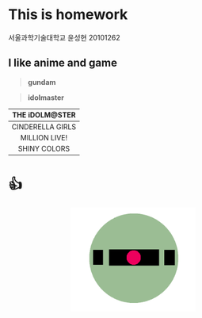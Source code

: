 # This is homework
서울과학기술대학교 윤성현 20101262
## I like anime and game
> **gundam**

> **idolmaster**

| THE iDOLM@STER |
| :------------: | 
| CINDERELLA GIRLS | 
| MILLION LIVE! |
| SHINY COLORS |

# :+1: 

<p align="center">
<img src="./img/image1.png" alt="gimg" width="50%" />
</p>